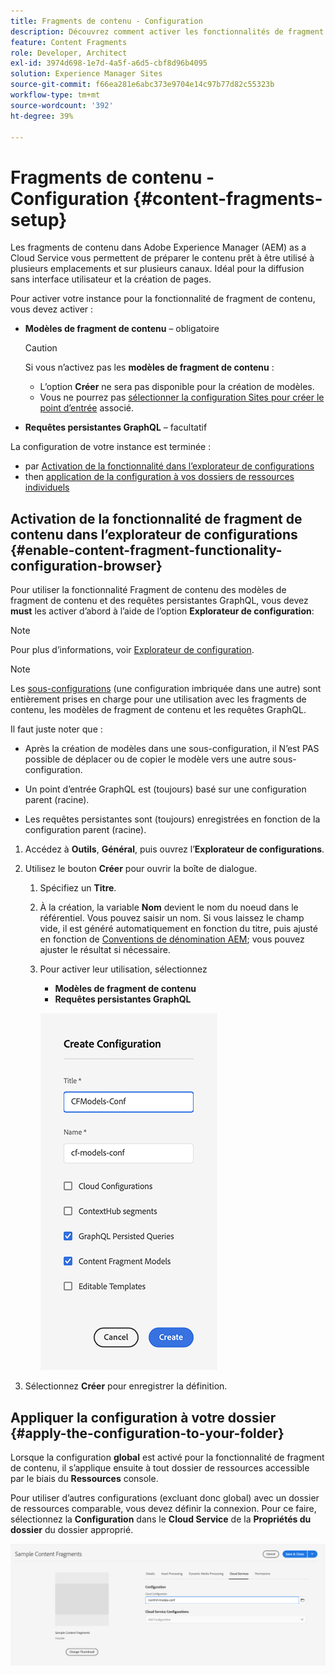 ```yaml
---
title: Fragments de contenu - Configuration
description: Découvrez comment activer les fonctionnalités de fragment de contenu et de GraphQL à utiliser avec AEM fonctionnalités de diffusion sans interface utilisateur et de création de pages.
feature: Content Fragments
role: Developer, Architect
exl-id: 3974d698-1e7d-4a5f-a6d5-cbf8d96b4095
solution: Experience Manager Sites
source-git-commit: f66ea281e6abc373e9704e14c97b77d82c55323b
workflow-type: tm+mt
source-wordcount: '392'
ht-degree: 39%

---
```


# Fragments de contenu - Configuration {#content-fragments-setup}

Les fragments de contenu dans Adobe Experience Manager (AEM) as a Cloud Service vous permettent de préparer le contenu prêt à être utilisé à plusieurs emplacements et sur plusieurs canaux. Idéal pour la diffusion sans interface utilisateur et la création de pages.

Pour activer votre instance pour la fonctionnalité de fragment de contenu, vous devez activer :

* **Modèles de fragment de contenu** – obligatoire

  >[!CAUTION]
  >
  >Si vous n’activez pas les **modèles de fragment de contenu** :
  >
  >* L’option **Créer** ne sera pas disponible pour la création de modèles.
  >* Vous ne pourrez pas [sélectionner la configuration Sites pour créer le point d’entrée](/help/headless/graphql-api/graphql-endpoint.md) associé.

* **Requêtes persistantes GraphQL** – facultatif

La configuration de votre instance est terminée :

* par [Activation de la fonctionnalité dans l’explorateur de configurations](#enable-content-fragment-functionality-configuration-browser)
* then [application de la configuration à vos dossiers de ressources individuels](#apply-the-configuration-to-your-folder)

## Activation de la fonctionnalité de fragment de contenu dans l’explorateur de configurations {#enable-content-fragment-functionality-configuration-browser}

Pour utiliser la fonctionnalité Fragment de contenu des modèles de fragment de contenu et des requêtes persistantes GraphQL, vous devez **must** les activer d’abord à l’aide de l’option **Explorateur de configuration**:

>[!NOTE]
>
>Pour plus d’informations, voir [Explorateur de configuration](/help/implementing/developing/introduction/configurations.md#using-configuration-browser).

>[!NOTE]
>
>Les [sous-configurations](/help/implementing/developing/introduction/configurations.md#configuration-resolution) (une configuration imbriquée dans une autre) sont entièrement prises en charge pour une utilisation avec les fragments de contenu, les modèles de fragment de contenu et les requêtes GraphQL.
>
>Il faut juste noter que :
>
>* Après la création de modèles dans une sous-configuration, il N’est PAS possible de déplacer ou de copier le modèle vers une autre sous-configuration.
>
>* Un point d’entrée GraphQL est (toujours) basé sur une configuration parent (racine).
>
>* Les requêtes persistantes sont (toujours) enregistrées en fonction de la configuration parent (racine).

1. Accédez à **Outils**, **Général**, puis ouvrez l’**Explorateur de configurations**.

1. Utilisez le bouton **Créer** pour ouvrir la boîte de dialogue.

   1. Spécifiez un **Titre**.
   1. À la création, la variable **Nom** devient le nom du noeud dans le référentiel.
Vous pouvez saisir un nom. Si vous laissez le champ vide, il est généré automatiquement en fonction du titre, puis ajusté en fonction de [Conventions de dénomination AEM](/help/implementing/developing/introduction/naming-conventions.md); vous pouvez ajuster le résultat si nécessaire.
   1. Pour activer leur utilisation, sélectionnez
      * **Modèles de fragment de contenu**
      * **Requêtes persistantes GraphQL**

      ![Définir la configuration](assets/cf-setup-create-conf.png)

1. Sélectionnez **Créer** pour enregistrer la définition.

## Appliquer la configuration à votre dossier {#apply-the-configuration-to-your-folder}

Lorsque la configuration **global** est activé pour la fonctionnalité de fragment de contenu, il s’applique ensuite à tout dossier de ressources accessible par le biais du **Ressources** console.

Pour utiliser d’autres configurations (excluant donc global) avec un dossier de ressources comparable, vous devez définir la connexion. Pour ce faire, sélectionnez la **Configuration** dans le **Cloud Service** de la **Propriétés du dossier** du dossier approprié.

![Appliquer la configuration](assets/cf-setup-apply-conf.png)
